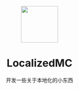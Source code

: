 <div align="center">

<img height="100" width="100" src="https://avatars.githubusercontent.com/u/122421572?s=200&v=4"/>

# LocalizedMC
  
开发一些关于本地化的小东西

</div>

